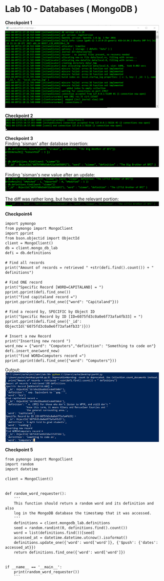 # Lab 10 - Databases ( MongoDB )  

**Checkpoint 1**  
![check1](/labs/lab-10/checkpoint1.png)  

**Checkpoint 2**  
![check2](/labs/lab-10/checkpoint2.png)  

**Checkpoint 3**  
Finding 'sisman' after database insertion:
![check3p1](/labs/lab-10/check3p1.png)  

Finding 'sisman's new value after an update:  
![check3p2](/labs/lab-10/check3p2.png)  

The diff was rather long, but here is the relevant portion:  
![diff](/labs/lab-10/diff.png)  

**Checkpoint4**
```
import pymongo
from pymongo import MongoClient
import pprint
from bson.objectid import ObjectId
client = MongoClient()
db = client.mongo_db_lab
defi = db.definitions

# Find all records
print("Amount of records = retrieved " +str(defi.find().count()) + " definitions")

# Find ONE record
print("Specific Record [WORD=CAPITALAND] = ")
pprint.pprint(defi.find_one())
print("find capitaland record =")
pprint.pprint(defi.find_one({"word": "Capitaland"}))

# Find a record by, SPECIFIC by Object ID
print("Specific Record by ID [ID=6075fd3c0a0e6f73afa4fb33] = ")
pprint.pprint(defi.find_one({'_id': ObjectId('6075fd3c0a0e6f73afa4fb33')}))

# Insert a new Record
print("Inserting new record ")
word_new = {"word": "Computers","definition": "Something to code on"}
defi.insert_one(word_new)
print("find WORD=Computers record =")
pprint.pprint(defi.find_one({"word": "Computers"}))
```  
Output:  
![output](/labs/lab-10/check4output.png)  

**Checkpoint 5**  
```
from pymongo import MongoClient
import random
import datetime

client = MongoClient()


def random_word_requester():
    '''
    This function should return a random word and its definition and also
    log in the MongoDB database the timestamp that it was accessed.
    '''
    definitions = client.mongodb_lab.definitions
    seed = random.randint(0, definitions.find().count())
    word = list(definitions.find())[seed]
    accessed_at = datetime.datetime.utcnow().isoformat()
    definitions.update_one({'word': word['word']}, {'$push': {'dates': accessed_at}})
    return definitions.find_one({'word': word['word']})


if __name__ == '__main__':
    print(random_word_requester())
    ```

